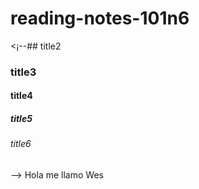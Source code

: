 # reading-notes-101n6
<¡--## title2
### title3
#### title4
##### title5
###### title6
-->
Hola me llamo Wes

